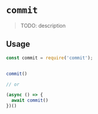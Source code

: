 # `commit`

> TODO: description

## Usage

```js
const commit = require('commit');


commit()

// or

(async () => {
  await commit()
})()
```
